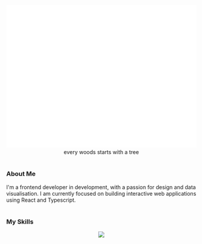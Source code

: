 <div  align="center" >
<img src="./tree.svg">
</div>

<div  align="center" >
every woods starts with a tree
</div>

<div></div>

#

### About Me

I'm a frontend developer in development, with a passion for design and data visualisation. I am currently focused on building interactive web applications using React and Typescript.

#

### My Skills 
 

<p align="center">
  <a href="https://skillicons.dev">
    <img src="https://skillicons.dev/icons?i=js,react,ts,py,d3,firebase,matlab,github,figma&perline=9" />
  </a>
</p>